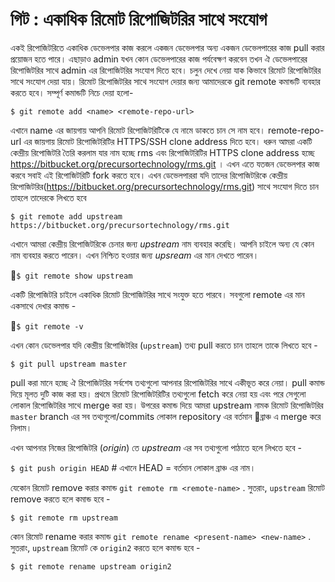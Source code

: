 # গিট : একাধিক রিমোট রিপোজিটরির সাথে সংযোগ

একই রিপোজিটরিতে একাধিক ডেভেলপার কাজ করলে একজন ডেভেলপার অন্য একজন ডেভেলপারের কাজ pull করার প্রয়োজন হতে পারে। এছাড়াও admin যখন কোন ডেভেলপারের কাজ পর্যবেক্ষণ করবেন তখন ঐ ডেভেলপারের রিপোজিটরির সাথে admin এর রিপোজিটরির সংযোগ দিতে হবে। চলুন দেখে নেয়া যাক কিভাবে রিমোট রিপোজিটরির সাথে সংযোগ দেয়া যায়। রিমোট রিপোজিটরির সাথে সংযোগ দেয়ার জন্য আমাদেরকে git remote কমান্ডটি ব্যবহার করতে হবে। সম্পূর্ণ কমান্ডটি নিচে দেয়া হলো-

`$ git remote add <name> <remote-repo-url>`

এখানে name এর জায়গায় আপনি রিমোট রিপোজিটরিটিকে যে নামে ডাকতে চান সে নাম হবে। remote-repo-url এর জায়গায় রিমোট রিপোজিটরিটির HTTPS/SSH clone address দিতে হবে। ধরুন আমরা একটি কেন্দ্রীয় রিপোজিটরি তৈরি করলাম যার নাম হচ্ছে rms এবং রিপোজিটরিটির HTTPS clone address হচ্ছে https://bitbucket.org/precursortechnology/rms.git । এখন এতে যতজন ডেভেলপার কাজ করবে সবাই এই রিপোজিটরিটি fork করতে হবে। এখন ডেভেলপাররা যদি তাদের রিপোজিটরিকে কেন্দ্রীয় রিপোজিটরির(https://bitbucket.org/precursortechnology/rms.git) সাথে সংযোগ দিতে চান তাহলে তাদেরকে লিখতে হবে

`$ git remote add upstream https://bitbucket.org/precursortechnology/rms.git`

এখানে আমরা কেন্দ্রীয় রিপোজিটরিকে চেনার জন্য *upstream* নাম ব্যবহার করেছি। আপনি চাইলে অন্য যে কোন নাম ব্যবহার করতে পারেন।
এখন নিশ্চিত হওয়ার জন্য *upsream* এর মান দেখতে পারেন।

`$ git remote show upstream`

একটি রিপোজিটরি চাইলে একাধিক রিমোট রিপোজিটরির সাথে সংযুক্ত হতে পারবে। সবগুলো remote এর মান একসাথে দেখার কমান্ড -

`$ git remote -v`

এখন কোন ডেভেলপার যদি কেন্দ্রীয় রিপোজিটরির (`upstream`) তথ্য pull করতে চান তাহলে তাকে লিখতে হবে -

`$ git pull upstream master`

pull করা মানে হচ্ছে ঐ রিপোজিটরির সর্বশেষ তথ্যগুলো আপনার রিপোজিটরির সাথে একীভূত করে নেয়া। pull কমান্ড দিয়ে মূলত দুটি কাজ করা হয়। প্রথমে রিমোট রিপোজিটরিটির তথ্যগুলো fetch করে নেয়া হয় এবং পরে সেগুলো লোকাল রিপোজিটরির সাথে merge করা হয়। উপরের কমান্ড দিয়ে আমরা upstream নামক রিমোট রিপোজিটরির `master` branch এর সব তথ্যগুলো/commits লোকাল repository এর বর্তমান ব্রাঞ্চ এ merge করে নিলাম।

এখন আপনার নিজের রিপোজিটরি (*origin*) তে *upstream* এর সব তথ্যগুলো পাঠাতে হলে লিখতে হবে -

`$ git push origin HEAD`    # এখানে HEAD = বর্তমান লোকাল ব্রাঞ্চ এর নাম।


যেকোন রিমোট remove করার কমান্ড `git remote rm <remote-name>` . সুতরাং, `upstream` রিমোট remove করতে হলে কমান্ড হবে -

`$ git remote rm upstream`

কোন রিমোট rename করার কমান্ড `git remote rename <present-name> <new-name>` . সুতরাং, `upstream` রিমোট কে `origin2` করতে হলে কমান্ড হবে -

`$ git remote rename upstream origin2`


